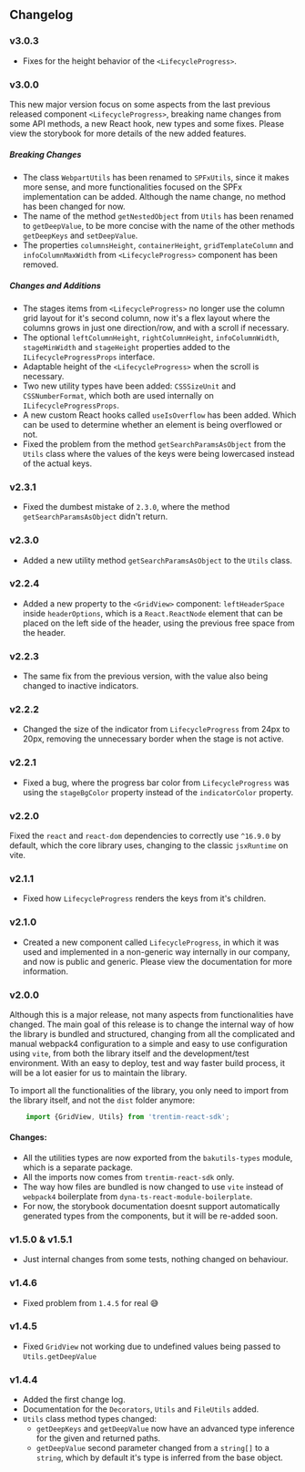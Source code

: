## Changelog

### v3.0.3
- Fixes for the height behavior of the `<LifecycleProgress>`.

### v3.0.0
This new major version focus on some aspects from the last previous released component `<LifecycleProgress>`, breaking name changes from some API methods, a new React hook, new types and some fixes.
Please view the storybook for more details of the new added features.

##### Breaking Changes
- The class `WebpartUtils` has been renamed to `SPFxUtils`, since it makes more sense, and more functionalities focused on the SPFx implementation can be added. Although the name change, no method has been changed for now.
- The name of the method `getNestedObject` from `Utils` has been renamed to `getDeepValue`, to be more concise with the name of the other methods `getDeepKeys` and `setDeepValue`.
- The properties `columnsHeight`, `containerHeight`, `gridTemplateColumn` and `infoColumnMaxWidth` from `<LifecycleProgress>` component has been removed.

##### Changes and Additions
- The stages items from `<LifecycleProgress>` no longer use the column grid layout for it's second column, now it's a flex layout where the columns grows in just one direction/row, and with a scroll if necessary.
- The optional `leftColumnHeight`, `rightColumnHeight`, `infoColumnWidth`, `stageMinWidth` and `stageHeight` properties added to the `ILifecycleProgressProps` interface.
- Adaptable height of the `<LifecycleProgress>` when the scroll is necessary.
- Two new utility types have been added: `CSSSizeUnit` and `CSSNumberFormat`, which both are used internally on `ILifecycleProgressProps`.
- A new custom React hooks called `useIsOverflow` has been added. Which can be used to determine whether an element is being overflowed or not.
- Fixed the problem from the method `getSearchParamsAsObject` from the `Utils` class where the values of the keys were being lowercased instead of the actual keys.

### v2.3.1
- Fixed the dumbest mistake of `2.3.0`, where the method `getSearchParamsAsObject` didn't return.

### v2.3.0
- Added a new utility method `getSearchParamsAsObject` to the `Utils` class.

### v2.2.4
- Added a new property to the `<GridView>` component: `leftHeaderSpace` inside `headerOptions`, which is a `React.ReactNode` element that can be placed on the left side of the header, using the previous free space from the header.

### v2.2.3
- The same fix from the previous version, with the value also being changed to inactive indicators.

### v2.2.2
- Changed the size of the indicator from `LifecycleProgress` from 24px to 20px, removing the unnecessary border when the stage is not active.

### v2.2.1
- Fixed a bug, where the progress bar color from `LifecycleProgress` was using the `stageBgColor` property instead of the `indicatorColor` property.

### v2.2.0
Fixed the `react` and `react-dom` dependencies to correctly use `^16.9.0` by default, which the core library uses, changing to the classic `jsxRuntime` on vite.

### v2.1.1
- Fixed how `LifecycleProgress` renders the keys from it's children.

### v2.1.0
- Created a new component called `LifecycleProgress`, in which it was used and implemented in a non-generic way internally in our company, and now is public and generic.
Please view the documentation for more information.

### v2.0.0
Although this is a major release, not many aspects from functionalities have changed.
The main goal of this release is to change the internal way of how the library is bundled and structured, 
changing from all the complicated and manual webpack4 configuration to a simple and easy to use configuration using `vite`, from both the library itself and the development/test environment.
With an easy to deploy, test and way faster build process, it will be a lot easier for us to maintain the library.

To import all the functionalities of the library, you only need to import from the library itself, and not the `dist` folder anymore:
```ts
    import {GridView, Utils} from 'trentim-react-sdk';
```

#### Changes:
- All the utilities types are now exported from the `bakutils-types` module, which is a separate package.
- All the imports now comes from `trentim-react-sdk` only.
- The way how files are bundled is now changed to use `vite` instead of `webpack4` boilerplate from `dyna-ts-react-module-boilerplate`.
- For now, the storybook documentation doesnt support automatically generated types from the components, but it will be re-added soon.

### v1.5.0 & v1.5.1
- Just internal changes from some tests, nothing changed on behaviour.

### v1.4.6
- Fixed problem from `1.4.5` for real 😅

### v1.4.5

- Fixed `GridView` not working due to undefined values being passed to `Utils.getDeepValue`

### v1.4.4

- Added the first change log.
- Documentation for the `Decorators`, `Utils` and `FileUtils` added.
- `Utils` class method types changed:
    - `getDeepKeys` and `getDeepValue` now have an advanced type inference for the given and returned paths.
    - `getDeepValue` second parameter changed from a `string[]` to a `string`, which by default it's type is inferred from the base object.

